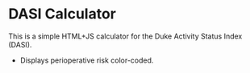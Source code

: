 # DASI Calculator

This is a simple HTML+JS calculator for the Duke Activity Status Index (DASI).
- Displays perioperative risk color-coded.
